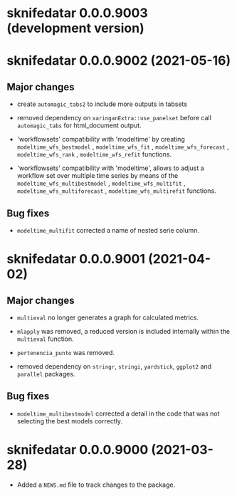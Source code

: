 # sknifedatar 0.0.0.9003 (development version)

# sknifedatar 0.0.0.9002 (2021-05-16)

## Major changes

* create `automagic_tabs2` to include more outputs in tabsets

* removed dependency on `xaringanExtra::use_panelset` before call `automagic_tabs` for html_document output.

* 'workflowsets' compatibility with 'modeltime' by creating `modeltime_wfs_bestmodel` , `modeltime_wfs_fit` , `modeltime_wfs_forecast` , `modeltime_wfs_rank` , `modeltime_wfs_refit` functions.

* 'workflowsets' compatibility with 'modeltime', allows to adjust a workflow set over multiple time series by means of the `modeltime_wfs_multibestmodel` , `modeltime_wfs_multifit` , `modeltime_wfs_multiforecast` , `modeltime_wfs_multirefit` functions.

## Bug fixes

* `modeltime_multifit` corrected a name of nested serie column.


# sknifedatar 0.0.0.9001 (2021-04-02)

## Major changes

* `multieval` no longer generates a graph for calculated metrics.

* `mlapply` was removed, a reduced version is included internally within the `multieval` function.

* `pertenencia_punto` was removed.

* removed dependency on `stringr`, `stringi`, `yardstick`, `ggplot2` and `parallel` packages.

## Bug fixes

* `modeltime_multibestmodel` corrected a detail in the code that was not selecting the best models correctly.


# sknifedatar 0.0.0.9000 (2021-03-28) 

* Added a `NEWS.md` file to track changes to the package.